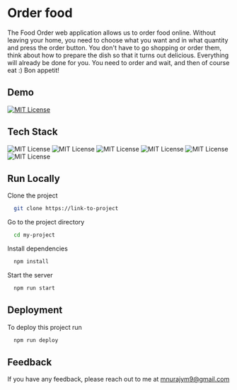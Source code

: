 
# Order food

The Food Order web application allows us to order food online. Without leaving your home, you need to choose what you want and in what quantity and press the order button. You don't have to go shopping or order them, think about how to prepare the dish so that it turns out delicious. Everything will already be done for you. You need to order and wait, and then of course eat :)
Bon appetit!

## Demo 
[![MIT License](https://img.shields.io/badge/Look_at_the_demo-orange.svg)](https://nuraiymmamatova.github.io/order-food/)

## Tech Stack

![MIT License](https://img.shields.io/badge/Figma-F24E1E?style=for-the-badge&logo=figma&logoColor=white)  ![MIT License](https://img.shields.io/badge/React-20232A?style=for-the-badge&logo=react&logoColor=61DAFB) ![MIT License](https://img.shields.io/badge/styled--components-DB7093?style=for-the-badge&logo=styled-components&logoColor=white) ![MIT License](https://img.shields.io/badge/HTML5-E34F26?style=for-the-badge&logo=html5&logoColor=white) ![MIT License](https://img.shields.io/badge/JavaScript-323330?style=for-the-badge&logo=javascript&logoColor=F7DF1E) ![MIT License](https://img.shields.io/badge/GIT-E44C30?style=for-the-badge&logo=git&logoColor=white)


## Run Locally

Clone the project

```bash
  git clone https://link-to-project
```

Go to the project directory

```bash
  cd my-project
```

Install dependencies

```bash
  npm install
```

Start the server

```bash
  npm run start
```


## Deployment

To deploy this project run

```bash
  npm run deploy
```


## Feedback

If you have any feedback, please reach out to me at mnurajym9@gmail.com

